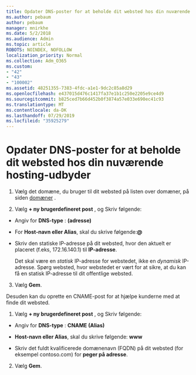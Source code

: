 ```yaml
---
title: Opdater DNS-poster for at beholde dit websted hos din nuværende hosting-udbyder
ms.author: pebaum
author: pebaum
manager: mnirkhe
ms.date: 5/2/2018
ms.audience: Admin
ms.topic: article
ROBOTS: NOINDEX, NOFOLLOW
localization_priority: Normal
ms.collection: Adm_O365
ms.custom:
- "42"
- "43"
- "100002"
ms.assetid: 48251355-7383-4fdc-a1e1-9dc2c85a8d29
ms.openlocfilehash: e437015d476c1417fa37e1b1c250e2205e9ce4d9
ms.sourcegitcommit: b825ced7b66d452b0f3874a57e033e690ec41c93
ms.translationtype: MT
ms.contentlocale: da-DK
ms.lasthandoff: 07/29/2019
ms.locfileid: "35925279"
---
```

# <a name="update-dns-records-to-keep-your-website-with-your-current-hosting-provider"></a>Opdater DNS-poster for at beholde dit websted hos din nuværende hosting-udbyder

1. Vælg det domæne, du bruger til dit websted på listen over domæner, på siden [domæner](https://portal.office.com/adminportal/home#/Domains) .

2. Vælg **+ ny brugerdefineret post** , og Skriv følgende:

  - Angiv for **DNS-type** : **(adresse)**

  - For **Host-navn eller Alias**, skal du skrive følgende:**@**

  - Skriv den statiske IP-adresse på dit websted, hvor den aktuelt er placeret (f.eks, 172.16.140.1) til **IP-adresse**.

    Det skal være en *statisk* IP-adresse for webstedet, ikke en *dynamisk* IP-adresse. Spørg websted, hvor webstedet er vært for at sikre, at du kan få en statisk IP-adresse til dit offentlige websted.

3. Vælg **Gem**.

Desuden kan du oprette en CNAME-post for at hjælpe kunderne med at finde dit websted.
  
1. Vælg **+ ny brugerdefineret post** , og Skriv følgende:

  - Angiv for **DNS-type** : **CNAME (Alias)**

  - **Host-navn eller Alias**, skal du skrive følgende: **www**

  - Skriv det fuldt kvalificerede domænenavn (FQDN) på dit websted (for eksempel contoso.com) for **peger på adresse**.

2. Vælg **Gem**.
